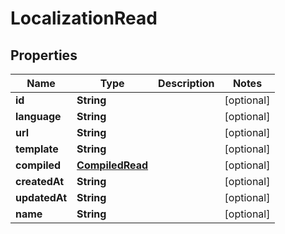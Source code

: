 
# LocalizationRead

## Properties
Name | Type | Description | Notes
------------ | ------------- | ------------- | -------------
**id** | **String** |  |  [optional]
**language** | **String** |  |  [optional]
**url** | **String** |  |  [optional]
**template** | **String** |  |  [optional]
**compiled** | [**CompiledRead**](CompiledRead.md) |  |  [optional]
**createdAt** | **String** |  |  [optional]
**updatedAt** | **String** |  |  [optional]
**name** | **String** |  |  [optional]




